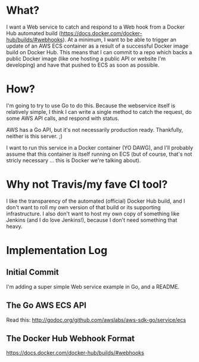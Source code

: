 # What?

I want a Web service to catch and respond to a Web hook from a Docker Hub automated build
(https://docs.docker.com/docker-hub/builds/#webhooks). At a minimum, I want to be able to
trigger an update of an AWS ECS container as a result of a successful Docker image build on
Docker Hub. This means that I can commit to a repo which backs a public Docker image (like one
hosting a public API or website I'm developing) and have that pushed to ECS as soon as possible.

# How?

I'm going to try to use Go to do this. Because the webservice itself is relatively simple,
I think I can write a single method to catch the request, do some AWS API calls, and respond
with status.

AWS has a Go API, but it's not necessarily production ready. Thankfully, neither is this server. ;)

I want to run this service in a Docker container (YO DAWG), and I'll probably assume that this
container is itself running on ECS (but of course, that's not stricly necessary ... this is
Docker we're talking about).

# Why not Travis/my fave CI tool?

I like the transparency of the automated (official) Docker Hub build, and I don't want to roll my
own version of that build or its supporting infrastructure. I also don't want to host my own copy
of something like Jenkins (and I do love Jenkins!), because I don't need something that heavy.

# Implementation Log

## Initial Commit

I'm adding a super simple Web service example in Go, and a README.

## The Go AWS ECS API

Read this: http://godoc.org/github.com/awslabs/aws-sdk-go/service/ecs

## The Docker Hub Webhook Format

https://docs.docker.com/docker-hub/builds/#webhooks

